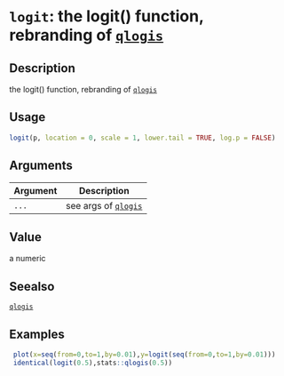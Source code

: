 # `logit`: the logit() function, rebranding of [`qlogis`](qlogis.html)

## Description


 the logit() function, rebranding of [`qlogis`](qlogis.html) 


## Usage

```r
logit(p, location = 0, scale = 1, lower.tail = TRUE, log.p = FALSE)
```


## Arguments

Argument      |Description
------------- |----------------
```...```     |     see args of [`qlogis`](qlogis.html)

## Value


 a numeric


## Seealso


 [`qlogis`](qlogis.html) 


## Examples

```r 
 plot(x=seq(from=0,to=1,by=0.01),y=logit(seq(from=0,to=1,by=0.01)))
 identical(logit(0.5),stats::qlogis(0.5))
 ``` 

